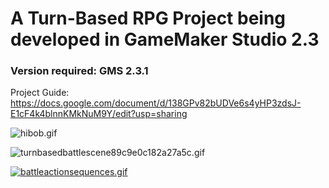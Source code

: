 # A Turn-Based RPG Project being developed in GameMaker Studio 2.3

### Version required: GMS 2.3.1

Project Guide: https://docs.google.com/document/d/138GPv82bUDVe6s4yHP3zdsJ-E1cF4k4blnnKMkNuM9Y/edit?usp=sharing

![hibob.gif](https://s8.gifyu.com/images/hibob.gif)

![turnbasedbattlescene89c9e0c182a27a5c.gif](https://s8.gifyu.com/images/turnbasedbattlescene89c9e0c182a27a5c.gif)

[![battleactionsequences.gif](https://s8.gifyu.com/images/battleactionsequences.gif)](https://gifyu.com/image/gPb3)

